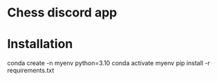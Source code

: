 # Chess discord app

# Installation
conda create -n myenv python=3.10
conda activate myenv
pip install -r requirements.txt

